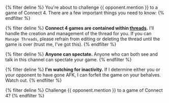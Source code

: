 {% filter deline %}
You're about to challenge {{ opponent.mention }} to a game of Connect 4. There are a few important things you need to know:
{% endfilter %}

{% filter deline %}
**Connect 4 games are contained within [threads](https://support.discord.com/hc/en-us/articles/4403205878423-Threads-FAQ).**
I'll handle the creation and management of the thread for you. If you can `Manage Threads`, please refrain from editing
or deleting the thread until the game is over (trust me, I've got this).
{% endfilter %}

{% filter deline %}
**Anyone can spectate.** Anyone who can both see and talk in this channel can spectate your game.
{% endfilter %}

{% filter deline %}
**I'm watching for inactivity.** If I determine either you or your opponent to have gone AFK, I can forfeit the game
on your behalves. Watch out.
{% endfilter %}

{% filter deline %}
Challenge {{ opponent.mention }} to a game of Connect 4?
{% endfilter %}